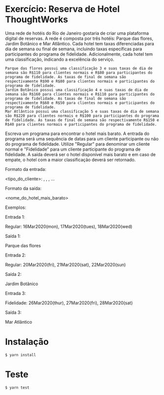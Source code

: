 # Exercício: Reserva de Hotel ThoughtWorks

Uma rede de hotéis do Rio de Janeiro gostaria de criar uma plataforma digital de reservas. A rede é composta por três hotéis: Parque das flores, Jardim Botânico e Mar Atlântico. Cada hotel tem taxas diferenciadas para dia de semana ou final de semana, incluindo taxas específicas para participantes do programa de fidelidade. Adicionalmente, cada hotel tem uma classificação, indicando a excelência do serviço. 

    Parque das flores possui uma classificação 3 e suas taxas de dia de semana são R$110 para clientes normais e R$80 para participantes do programa de fidelidade. As taxas de final de semana são respectivamente R$90 e R$80 para clientes normais e participantes do programa de fidelidade.
    Jardim Botânico possui uma classificação 4 e suas taxas de dia de semana são R$160 para clientes normais e R$110 para participantes do programa de fidelidade. As taxas de final de semana são respectivamente R$60 e R$50 para clientes normais e participantes do programa de fidelidade.
    Mar Atlântico possui uma classificação 5 e suas taxas de dia de semana são R$220 para clientes normais e R$100 para participantes do programa de fidelidade. As taxas de final de semana são respectivamente R$150 e R$40 para clientes normais e participantes do programa de fidelidade.


Escreva um programa para encontrar o hotel mais barato. A entrada do programa será uma sequência de datas para um cliente participante ou não do programa de fidelidade. Utilize "Regular" para denominar um cliente normal e "Fidelidade" para um cliente participante do programa de fidelidade. A saída deverá ser o hotel disponível mais barato e em caso de empate, o hotel com a maior classificação deverá ser retornado.

Formato da entrada:

<tipo_do_cliente>: <data1>, <data2>, <data3>, …

Formato da saída:

<nome_do_hotel_mais_barato>

 

Exemplos:

Entrada 1:

Regular: 16Mar2020(mon), 17Mar2020(tues), 18Mar2020(wed)

Saída 1:

Parque das flores

 

Entrada 2:

Regular: 20Mar2020(fri), 21Mar2020(sat), 22Mar2020(sun)

Saída 2:

Jardim Botânico

 

Entrada 3:

Fidelidade: 26Mar2020(thur), 27Mar2020(fri), 28Mar2020(sat)

Saída 3:

Mar Atlântico


# Instalação 

```
$ yarn install
```

# Teste

```
$ yarn test
```
